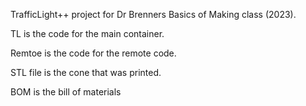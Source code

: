 TrafficLight++ project for Dr Brenners Basics of Making class (2023).

TL is the code for the main container.

Remtoe is the code for the remote code.

STL file is the cone that was printed.

BOM is the bill of materials

